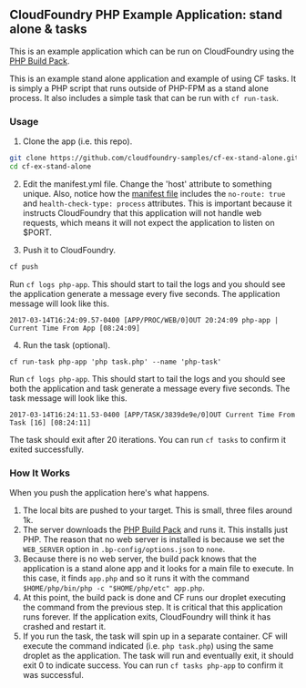 ## CloudFoundry PHP Example Application:  stand alone & tasks

This is an example application which can be run on CloudFoundry using the [PHP Build Pack].

This is an example stand alone application and example of using CF tasks.  It is simply a PHP script that runs outside of PHP-FPM as a stand alone process.  It also includes a simple task that can be run with `cf run-task`.

### Usage

1. Clone the app (i.e. this repo).

  ```bash
  git clone https://github.com/cloudfoundry-samples/cf-ex-stand-alone.git
  cd cf-ex-stand-alone
  ```

2. Edit the manifest.yml file.  Change the 'host' attribute to something unique.  Also, notice how the [manifest file] includes the `no-route: true` and `health-check-type: process` attributes.  This is important because it instructs CloudFoundry that this application will not handle web requests, which means it will not expect the application to listen on $PORT.

3. Push it to CloudFoundry.

  ```bash
  cf push
  ```

  Run `cf logs php-app`.  This should start to tail the logs and you should see the application generate a message every five seconds.  The application message will look like this.

  ```
  2017-03-14T16:24:09.57-0400 [APP/PROC/WEB/0]OUT 20:24:09 php-app | Current Time From App [08:24:09]
  ```

4. Run the task (optional).

  ```
  cf run-task php-app 'php task.php' --name 'php-task'
  ```

  Run `cf logs php-app`.  This should start to tail the logs and you should see both the application and task generate a message every five seconds.  The task message will look like this.

  ```
  2017-03-14T16:24:11.53-0400 [APP/TASK/3839de9e/0]OUT Current Time From Task [16] [08:24:11]
  ```

  The task should exit after 20 iterations.  You can run `cf tasks` to confirm it exited successfully.

### How It Works

When you push the application here's what happens.

1. The local bits are pushed to your target.  This is small, three files around 1k.
1. The server downloads the [PHP Build Pack] and runs it.  This installs just PHP.  The reason that no web server is installed is because we set the `WEB_SERVER` option in `.bp-config/options.json` to `none`.
1. Because there is no web server, the build pack knows that the application is a stand alone app and it looks for a main file to execute.  In this case, it finds `app.php` and so it runs it with the command `$HOME/php/bin/php -c "$HOME/php/etc" app.php`.
1. At this point, the build pack is done and CF runs our droplet executing the command from the previous step.  It is critical that this application runs forever.  If the application exits, CloudFoundry will think it has crashed and restart it.
1. If you run the task, the task will spin up in a separate container.  CF will execute the command indicated (i.e. `php task.php`) using the same droplet as the application.  The task will run and eventually exit, it should exit 0 to indicate success.  You can run `cf tasks php-app` to confirm it was successful.


[PHP Build Pack]:https://github.com/cloudfoundry/php-buildpack
[manifest file]:https://github.com/cloudfoundry-samples/cf-ex-stand-alone/blob/master/manifest.yml
